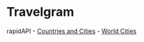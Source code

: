 # Travelgram

rapidAPI - [Countries and Cities](https://rapidapi.com/natkapral/api/countries-cities/)
         - [World Cities](https://rapidapi.com/andruxnet/api/world-cities/)  
